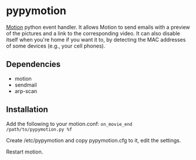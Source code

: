pypymotion
==========

[Motion](http://www.lavrsen.dk/foswiki/bin/view/Motion/WebHome) python event handler. It allows Motion to send emails with a preview of the pictures and a link to the corresponding video.
It can also disable itself when you're home if you want it to, by detecting the MAC addresses of some devices (e.g., your cell phones).


Dependencies
------------
* motion
* sendmail
* arp-scan


Installation
------------
Add the following to your motion.conf:
```on_movie_end /path/to/pypymotion.py %f```

Create /etc/pypymotion and copy pypymotion.cfg to it, edit the settings.

Restart motion.
